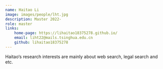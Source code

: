 ```yaml
---
name: Haitao Li
image: images/people/lht.jpg  
description: Master 2022-  
role: master  
links:  
    home-page: https://lihaitao18375278.github.io/   
    email: liht22@mails.tsinghua.edu.cn  
    github: lihaitao18375278  
---
```


Haitao‘s research interests are mainly about web search, legal search and etc.
